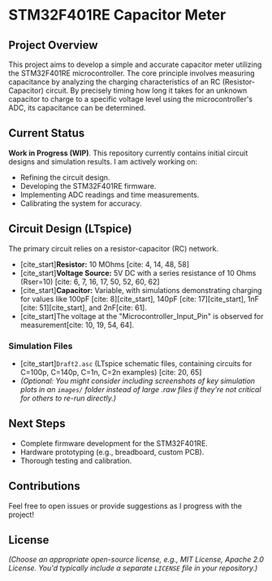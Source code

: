 # STM32F401RE Capacitor Meter

## Project Overview

This project aims to develop a simple and accurate capacitor meter utilizing the STM32F401RE microcontroller. The core principle involves measuring capacitance by analyzing the charging characteristics of an RC (Resistor-Capacitor) circuit. By precisely timing how long it takes for an unknown capacitor to charge to a specific voltage level using the microcontroller's ADC, its capacitance can be determined.

## Current Status

**Work in Progress (WIP)**. This repository currently contains initial circuit designs and simulation results. I am actively working on:
* Refining the circuit design.
* Developing the STM32F401RE firmware.
* Implementing ADC readings and time measurements.
* Calibrating the system for accuracy.

## Circuit Design (LTspice)

The primary circuit relies on a resistor-capacitor (RC) network.
* [cite_start]**Resistor:** 10 MOhms [cite: 4, 14, 48, 58]
* [cite_start]**Voltage Source:** 5V DC with a series resistance of 10 Ohms (Rser=10) [cite: 6, 7, 16, 17, 50, 52, 60, 62]
* [cite_start]**Capacitor:** Variable, with simulations demonstrating charging for values like 100pF [cite: 8][cite_start], 140pF [cite: 17][cite_start], 1nF [cite: 51][cite_start], and 2nF[cite: 61].
* [cite_start]The voltage at the "Microcontroller_Input_Pin" is observed for measurement[cite: 10, 19, 54, 64].

### Simulation Files

* [cite_start]`Draft2.asc` (LTspice schematic files, containing circuits for C=100p, C=140p, C=1n, C=2n examples) [cite: 20, 65]
* *(Optional: You might consider including screenshots of key simulation plots in an `images/` folder instead of large .raw files if they're not critical for others to re-run directly.)*

## Next Steps

* Complete firmware development for the STM32F401RE.
* Hardware prototyping (e.g., breadboard, custom PCB).
* Thorough testing and calibration.

## Contributions

Feel free to open issues or provide suggestions as I progress with the project!

## License

*(Choose an appropriate open-source license, e.g., MIT License, Apache 2.0 License. You'd typically include a separate `LICENSE` file in your repository.)*
